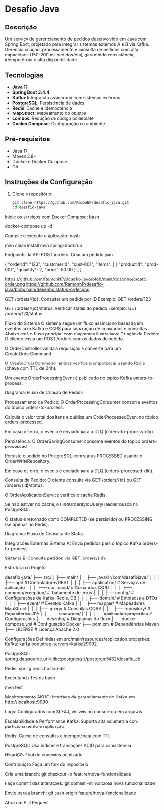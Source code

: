 # Desafio Java

## Descrição
Um serviço de gerenciamento de pedidos desenvolvido em Java com Spring Boot, projetado para integrar sistemas externos A e B via Kafka. Gerencia criação, processamento e consulta de pedidos com alta capacidade (150-200 mil pedidos/dia), garantindo consistência, idempotência e alta disponibilidade.

## Tecnologias
- **Java 17**
- **Spring Boot 3.4.4**
- **Kafka**: Integração assíncrona com sistemas externos
- **PostgreSQL**: Persistência de dados
- **Redis**: Cache e idempotência
- **MapStruct**: Mapeamento de objetos
- **Lombok**: Redução de código boilerplate
- **Docker Compose**: Configuração do ambiente

## Pré-requisitos
- Java 17
- Maven 3.8+
- Docker e Docker Compose
- Git

## Instruções de Configuração
1. Clone o repositório:
   ```bash
   git clone https://github.com/RamonNP/desafio-java.git
   cd desafio-java

Inicie os serviços com Docker Compose:
bash

docker-compose up -d

Compile e execute a aplicação:
bash

mvn clean install
mvn spring-boot:run

Endpoints da API
POST /orders: Criar um pedido
json

{
"orderId": "123",
"customerId": "cust-001",
"items": [
{
"productId": "prod-001",
"quantity": 2,
"price": 50.00
}
]
}


https://github.com/RamonNP/desafio-java/blob/main/desenho/create-order.png
https://github.com/RamonNP/desafio-java/blob/main/desenho/status-order.png

GET /orders/{id}: Consultar um pedido por ID
Exemplo: GET /orders/123

GET /orders/{id}/status: Verificar status do pedido
Exemplo: GET /orders/123/status

Fluxo do Sistema
O sistema segue um fluxo assíncrono baseado em eventos com Kafka e CQRS para separação de comandos e consultas. Abaixo está o fluxo principal com diagramas ilustrativos:
Criação de Pedido:
O cliente envia um POST /orders com os dados do pedido.

O OrderController valida a requisição e converte para um CreateOrderCommand.

O CreateOrderCommandHandler verifica idempotência usando Redis (chave com TTL de 24h).

Um evento OrderProcessingEvent é publicado no tópico Kafka orders-to-process.

Diagrama:
Fluxo de Criação de Pedido

Processamento de Pedido:
O OrderProcessingConsumer consome eventos do tópico orders-to-process.

Calcula o valor total dos itens e publica um OrderProcessedEvent no tópico orders-processed.

Em caso de erro, o evento é enviado para a DLQ (orders-to-process-dlq).

Persistência:
O OrderSavingConsumer consome eventos do tópico orders-processed.

Persiste o pedido no PostgreSQL com status PROCESSED usando o OrderWriteRepository.

Em caso de erro, o evento é enviado para a DLQ (orders-processed-dlq).

Consulta de Pedido:
O cliente consulta via GET /orders/{id} ou GET /orders/{id}/status.

O OrderApplicationService verifica o cache Redis.

Se não estiver no cache, o FindOrderByIdQueryHandler busca no PostgreSQL.

O status é retornado como COMPLETED (se persistido) ou PROCESSING (se apenas no Redis).

Diagrama:
Fluxo de Consulta de Status

Integrações Externas
Sistema A: Envia pedidos para o tópico Kafka orders-to-process.

Sistema B: Consulta pedidos via GET /orders/{id}.

Estrutura do Projeto

desafio-java/
├── src/
│   ├── main/
│   │   ├── java/br/com/desafiojava/
│   │   │   ├── api/                # Controladores REST
│   │   │   ├── application/        # Serviços de aplicação
│   │   │   ├── command/            # Comandos CQRS
│   │   │   ├── common/exception/   # Tratamento de erros
│   │   │   ├── config/             # Configurações de Kafka, Redis, DB
│   │   │   ├── domain/             # Entidades e DTOs
│   │   │   ├── event/              # Eventos Kafka
│   │   │   ├── mapper/             # Mapeadores MapStruct
│   │   │   ├── query/              # Consultas CQRS
│   │   │   ├── repository/         # Repositórios JPA
│   │   ├── resources/
│   │   │   ├── application.properties # Configurações
├── desenho/                        # Diagramas do fluxo
├── docker-compose.yml              # Configuração Docker
├── pom.xml                         # Dependências Maven
├── LICENSE                         # Licença Apache 2.0

Configurações
Definidas em src/main/resources/application.properties:
Kafka: kafka.bootstrap-servers=kafka:29092

PostgreSQL: spring.datasource.url=jdbc:postgresql://postgres:5432/desafio_db

Redis: spring.redis.host=redis

Executando Testes
bash

mvn test

Monitoramento
AKHQ: Interface de gerenciamento do Kafka em http://localhost:9090

Logs: Configurados com SLF4J, visíveis no console ou em arquivos

Escalabilidade e Performance
Kafka: Suporta alta volumetria com particionamento e replicação

Redis: Cache de consultas e idempotência com TTL

PostgreSQL: Usa índices e transações ACID para consistência

HikariCP: Pool de conexões otimizado

Contribuição
Faça um fork do repositório

Crie uma branch: git checkout -b feature/nova-funcionalidade

Faça commit das alterações: git commit -m 'Adiciona nova funcionalidade'

Envie para a branch: git push origin feature/nova-funcionalidade

Abra um Pull Request

